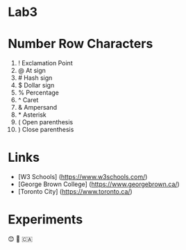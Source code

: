 # Lab3
# Number Row Characters
1. ! Exclamation Point
2. @ At sign
3. \# Hash sign
4. $ Dollar sign 
5. % Percentage
6. ^ Caret
7. & Ampersand
8. \* Asterisk
9. ( Open parenthesis
10. ) Close parenthesis
# Links
* [W3 Schools] (https://www.w3schools.com/)
* [George Brown College] (https://www.georgebrown.ca/)
* [Toronto City] (https://www.toronto.ca/)
# Experiments
😊
🙏
🇨🇦
